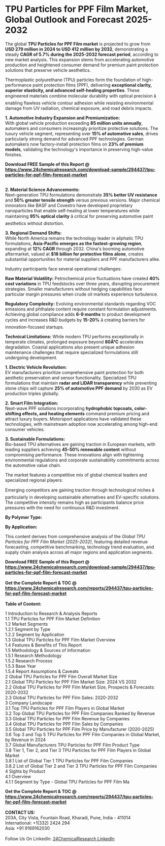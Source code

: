 <h1>TPU Particles for PPF Film Market, Global Outlook and Forecast 2025-2032</h1><p>The global <strong>TPU Particles for PPF Film market</strong> is projected to grow from <strong>USD 279 million in 2024 to USD 412 million by 2032</strong>, demonstrating a steady <strong>CAGR of 5.7% during the 2025-2032 forecast period</strong>, according to new market analysis. This expansion stems from accelerating automotive production and heightened consumer demand for premium paint protection solutions that preserve vehicle aesthetics.</p><p>Thermoplastic polyurethane (TPU) particles form the foundation of high-performance paint protection films (PPF), delivering <strong>exceptional clarity, superior elasticity, and advanced self-healing properties</strong>. These engineered materials combine molecular durability with optical precision â enabling flawless vehicle contour adhesion while resisting environmental damage from UV radiation, chemical exposure, and road debris impacts.</p><p><strong>1. Automotive Industry Expansion and Premiumization:</strong><br>
With global vehicle production exceeding <strong>85 million units annually</strong>, automakers and consumers increasingly prioritize protective solutions. The luxury vehicle segment, representing over <strong>15% of automotive sales</strong>, drives particularly strong demand for advanced PPF technologies. German automakers now factory-install protection films on <strong>23% of premium models</strong>, validating the technology's importance in preserving high-value finishes.</p><div><b>Download FREE Sample of this Report @ 
            <a href="https://www.24chemicalresearch.com/download-sample/294437/tpu-particles-for-ppf-film-forecast-market">
            https://www.24chemicalresearch.com/download-sample/294437/tpu-particles-for-ppf-film-forecast-market</a></b></div><br><p><strong>2. Material Science Advancements:</strong><br>
Next-generation TPU formulations demonstrate <strong>35% better UV resistance</strong> and <strong>50% greater tensile strength</strong> versus previous versions. Major chemical innovators like BASF and Covestro have developed proprietary nanoparticles that enable self-healing at lower temperatures while maintaining <strong>95% optical clarity</strong> â critical for preserving automotive paint aesthetics without distortion.</p><p><strong>3. Regional Demand Shifts:</strong><br>
While North America remains the technology leader in aliphatic TPU formulations, <strong>Asia-Pacific emerges as the fastest-growing region</strong>, expanding at <strong>12% CAGR</strong> through 2032. China's booming automotive aftermarket, valued at <strong>$18 billion for protective films alone</strong>, creates substantial opportunities for material suppliers and PPF manufacturers alike.</p><p>Industry participants face several operational challenges:</p><p><strong>Raw Material Volatility:</strong> Petrochemical price fluctuations have created <strong>40% cost variations</strong> in TPU feedstocks over three years, disrupting procurement strategies. Smaller manufacturers without hedging capabilities face particular margin pressures when crude oil markets experience turbulence.</p><p><strong>Regulatory Complexity:</strong> Evolving environmental standards regarding VOC emissions and phthalate content require constant formulation adjustments. Achieving global compliance adds <strong>6-9 months</strong> to product development cycles and increases R&amp;D budgets by <strong>15-20%</strong> â creating barriers for innovation-focused startups.</p><p><strong>Technical Limitations:</strong> While modern TPU performs exceptionally in temperate climates, prolonged exposure beyond <strong>80Â°C</strong> accelerates degradation. Coastal applications also present unique adhesion maintenance challenges that require specialized formulations still undergoing development.</p><p><strong>1. Electric Vehicle Revolution:</strong><br>
EV manufacturers prioritize comprehensive paint protection for both aesthetic preservation and sensor functionality. Specialized TPU formulations that maintain <strong>radar and LiDAR transparency</strong> while preventing stone chips will capture <strong>25% of automotive PPF demand</strong> by 2030 as EV production triples globally.</p><p><strong>2. Smart Film Integration:</strong><br>
Next-wave PPF solutions incorporating <strong>hydrophobic topcoats, color-shifting effects, and heating elements</strong> command premium pricing and attract luxury buyers. Motorsport applications have validated these technologies, with mainstream adoption now accelerating among high-end consumer vehicles.</p><p><strong>3. Sustainable Formulations:</strong><br>
Bio-based TPU alternatives are gaining traction in European markets, with leading suppliers achieving <strong>45-50% renewable content</strong> without compromising performance. These innovations align with tightening environmental regulations and corporate sustainability commitments across the automotive value chain.</p><p>The market features a competitive mix of global chemical leaders and specialized regional players:</p><p>Emerging competitors are gaining traction through technological niches â particularly in developing sustainable alternatives and EV-specific solutions. The competitive intensity remains high as participants balance price pressures with the need for continuous R&amp;D investment.</p><p><strong>By Polymer Type:</strong></p><p><strong>By Application:</strong></p><p>This content derives from comprehensive analysis of the <em>Global TPU Particles for PPF Film Market (2025-2032)</em>, featuring detailed revenue forecasting, competitive benchmarking, technology trend evaluation, and supply chain analysis across all major regions and application segments.</p><div><b>Download FREE Sample of this Report @ 
            <a href="https://www.24chemicalresearch.com/download-sample/294437/tpu-particles-for-ppf-film-forecast-market">
            https://www.24chemicalresearch.com/download-sample/294437/tpu-particles-for-ppf-film-forecast-market</a></b></div><br><div><b>Get the Complete Report & TOC @ 
            <a href="https://www.24chemicalresearch.com/reports/294437/tpu-particles-for-ppf-film-forecast-market">
            https://www.24chemicalresearch.com/reports/294437/tpu-particles-for-ppf-film-forecast-market</a></b></div><br>
            <b>Table of Content:</b><p>1 Introduction to Research & Analysis Reports<br />
 1.1 TPU Particles for PPF Film Market Definition<br />
 1.2 Market Segments<br />
 1.2.1 Segment by Type<br />
 1.2.2 Segment by Application<br />
 1.3 Global TPU Particles for PPF Film Market Overview<br />
 1.4 Features & Benefits of This Report<br />
 1.5 Methodology & Sources of Information<br />
 1.5.1 Research Methodology<br />
 1.5.2 Research Process<br />
 1.5.3 Base Year<br />
 1.5.4 Report Assumptions & Caveats<br />
2 Global TPU Particles for PPF Film Overall Market Size<br />
 2.1 Global TPU Particles for PPF Film Market Size: 2024 VS 2032<br />
 2.2 Global TPU Particles for PPF Film Market Size, Prospects & Forecasts: 2020-2032<br />
 2.3 Global TPU Particles for PPF Film Sales: 2020-2032<br />
3 Company Landscape<br />
 3.1 Top TPU Particles for PPF Film Players in Global Market<br />
 3.2 Top Global TPU Particles for PPF Film Companies Ranked by Revenue<br />
 3.3 Global TPU Particles for PPF Film Revenue by Companies<br />
 3.4 Global TPU Particles for PPF Film Sales by Companies<br />
 3.5 Global TPU Particles for PPF Film Price by Manufacturer (2020-2025)<br />
 3.6 Top 3 and Top 5 TPU Particles for PPF Film Companies in Global Market, by Revenue in 2024<br />
 3.7 Global Manufacturers TPU Particles for PPF Film Product Type<br />
 3.8 Tier 1, Tier 2, and Tier 3 TPU Particles for PPF Film Players in Global Market<br />
 3.8.1 List of Global Tier 1 TPU Particles for PPF Film Companies<br />
 3.8.2 List of Global Tier 2 and Tier 3 TPU Particles for PPF Film Companies<br />
4 Sights by Product<br />
 4.1 Overview<br />
 4.1.1 Segment by Type - Global TPU Particles for PPF Film Ma</p><div><b>Get the Complete Report & TOC @ 
            <a href="https://www.24chemicalresearch.com/reports/294437/tpu-particles-for-ppf-film-forecast-market">
            https://www.24chemicalresearch.com/reports/294437/tpu-particles-for-ppf-film-forecast-market</a></b></div><br><b>CONTACT US:</b><br>
            203A, City Vista, Fountain Road, Kharadi, Pune, India - 411014<br>
            International: +1(332) 2424 294<br>
            Asia: +91 9169162030 <br><br>
            Follow Us On LinkedIn: <a href="https://www.linkedin.com/company/24chemicalresearch/">24ChemicalResearch LinkedIn</a>